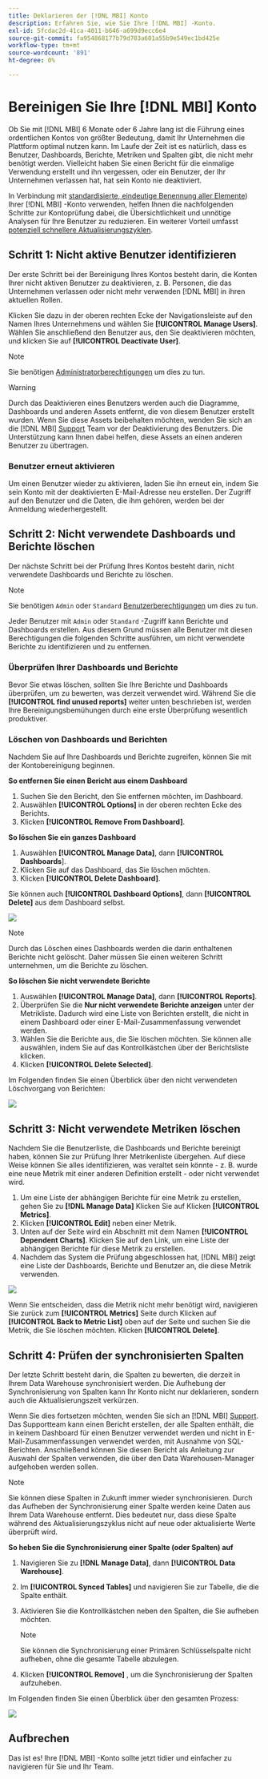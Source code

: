 ```yaml
---
title: Deklarieren der [!DNL MBI] Konto
description: Erfahren Sie, wie Sie Ihre [!DNL MBI] -Konto.
exl-id: 5fcdac2d-41ca-4011-b646-a699d9ecc6e4
source-git-commit: fa954868177b79d703a601a55b9e549ec1bd425e
workflow-type: tm+mt
source-wordcount: '891'
ht-degree: 0%

---
```


# Bereinigen Sie Ihre [!DNL MBI] Konto

Ob Sie mit [!DNL MBI] 6 Monate oder 6 Jahre lang ist die Führung eines ordentlichen Kontos von größter Bedeutung, damit Ihr Unternehmen die Plattform optimal nutzen kann. Im Laufe der Zeit ist es natürlich, dass es Benutzer, Dashboards, Berichte, Metriken und Spalten gibt, die nicht mehr benötigt werden. Vielleicht haben Sie einen Bericht für die einmalige Verwendung erstellt und ihn vergessen, oder ein Benutzer, der Ihr Unternehmen verlassen hat, hat sein Konto nie deaktiviert.

In Verbindung mit [standardisierte, eindeutige Benennung aller Elemente](../best-practices/naming-elements.md)) Ihrer [!DNL MBI] -Konto verwenden, helfen Ihnen die nachfolgenden Schritte zur Kontoprüfung dabei, die Übersichtlichkeit und unnötige Analysen für Ihre Benutzer zu reduzieren. Ein weiterer Vorteil umfasst [potenziell schnellere Aktualisierungszyklen](../best-practices/reduce-update-cycle-time.md).

## Schritt 1: Nicht aktive Benutzer identifizieren

Der erste Schritt bei der Bereinigung Ihres Kontos besteht darin, die Konten Ihrer nicht aktiven Benutzer zu deaktivieren, z. B. Personen, die das Unternehmen verlassen oder nicht mehr verwenden [!DNL MBI] in ihren aktuellen Rollen.

Klicken Sie dazu in der oberen rechten Ecke der Navigationsleiste auf den Namen Ihres Unternehmens und wählen Sie **[!UICONTROL Manage Users]**. Wählen Sie anschließend den Benutzer aus, den Sie deaktivieren möchten, und klicken Sie auf **[!UICONTROL Deactivate User]**.

>[!NOTE]
>
>Sie benötigen [Administratorberechtigungen](../administrator/user-management/user-management.md) um dies zu tun.

>[!WARNING]
>
>Durch das Deaktivieren eines Benutzers werden auch die Diagramme, Dashboards und anderen Assets entfernt, die von diesem Benutzer erstellt wurden. Wenn Sie diese Assets beibehalten möchten, wenden Sie sich an die [!DNL MBI] [Support](../guide-overview.md) Team vor der Deaktivierung des Benutzers. Die Unterstützung kann Ihnen dabei helfen, diese Assets an einen anderen Benutzer zu übertragen.

### Benutzer erneut aktivieren

Um einen Benutzer wieder zu aktivieren, laden Sie ihn erneut ein, indem Sie sein Konto mit der deaktivierten E-Mail-Adresse neu erstellen. Der Zugriff auf den Benutzer und die Daten, die ihm gehören, werden bei der Anmeldung wiederhergestellt.

## Schritt 2: Nicht verwendete Dashboards und Berichte löschen

Der nächste Schritt bei der Prüfung Ihres Kontos besteht darin, nicht verwendete Dashboards und Berichte zu löschen.

>[!NOTE]
>
>Sie benötigen `Admin` oder `Standard` [Benutzerberechtigungen](../administrator/user-management/user-management.md) um dies zu tun.

Jeder Benutzer mit `Admin` oder `Standard` -Zugriff kann Berichte und Dashboards erstellen. Aus diesem Grund müssen alle Benutzer mit diesen Berechtigungen die folgenden Schritte ausführen, um nicht verwendete Berichte zu identifizieren und zu entfernen.

### Überprüfen Ihrer Dashboards und Berichte

Bevor Sie etwas löschen, sollten Sie Ihre Berichte und Dashboards überprüfen, um zu bewerten, was derzeit verwendet wird. Während Sie die **[!UICONTROL find unused reports]** weiter unten beschrieben ist, werden Ihre Bereinigungsbemühungen durch eine erste Überprüfung wesentlich produktiver.

### Löschen von Dashboards und Berichten

Nachdem Sie auf Ihre Dashboards und Berichte zugreifen, können Sie mit der Kontobereinigung beginnen.

**So entfernen Sie einen Bericht aus einem Dashboard**

1. Suchen Sie den Bericht, den Sie entfernen möchten, im Dashboard.
1. Auswählen **[!UICONTROL Options]** in der oberen rechten Ecke des Berichts.
1. Klicken **[!UICONTROL Remove From Dashboard]**.

**So löschen Sie ein ganzes Dashboard**

1. Auswählen **[!UICONTROL Manage Data]**, dann **[!UICONTROL Dashboards**].
1. Klicken Sie auf das Dashboard, das Sie löschen möchten.
1. Klicken **[!UICONTROL Delete Dashboard]**.

Sie können auch **[!UICONTROL Dashboard Options]**, dann **[!UICONTROL Delete]** aus dem Dashboard selbst.

![](../../mbi/assets/Delete_from_dashboard.png)

>[!NOTE]
>
>Durch das Löschen eines Dashboards werden die darin enthaltenen Berichte nicht gelöscht. Daher müssen Sie einen weiteren Schritt unternehmen, um die Berichte zu löschen.

**So löschen Sie nicht verwendete Berichte**

1. Auswählen **[!UICONTROL Manage Data]**, dann **[!UICONTROL Reports]**.
1. Überprüfen Sie die **Nur nicht verwendete Berichte anzeigen** unter der Metrikliste. Dadurch wird eine Liste von Berichten erstellt, die nicht in einem Dashboard oder einer E-Mail-Zusammenfassung verwendet werden.
1. Wählen Sie die Berichte aus, die Sie löschen möchten. Sie können alle auswählen, indem Sie auf das Kontrollkästchen über der Berichtsliste klicken.
1. Klicken **[!UICONTROL Delete Selected]**.

Im Folgenden finden Sie einen Überblick über den nicht verwendeten Löschvorgang von Berichten:

![](../../mbi/assets/unused_reports.png)

## Schritt 3: Nicht verwendete Metriken löschen

Nachdem Sie die Benutzerliste, die Dashboards und Berichte bereinigt haben, können Sie zur Prüfung Ihrer Metrikenliste übergehen. Auf diese Weise können Sie alles identifizieren, was veraltet sein könnte - z. B. wurde eine neue Metrik mit einer anderen Definition erstellt - oder nicht verwendet wird.

1. Um eine Liste der abhängigen Berichte für eine Metrik zu erstellen, gehen Sie zu **[!DNL Manage Data]** Klicken Sie auf Klicken **[!UICONTROL Metrics]**.
1. Klicken **[!UICONTROL Edit]** neben einer Metrik.
1. Unten auf der Seite wird ein Abschnitt mit dem Namen **[!UICONTROL Dependent Charts]**. Klicken Sie auf den Link, um eine Liste der abhängigen Berichte für diese Metrik zu erstellen.
1. Nachdem das System die Prüfung abgeschlossen hat, [!DNL MBI] zeigt eine Liste der Dashboards, Berichte und Benutzer an, die diese Metrik verwenden.

![](../../mbi/assets/report_dependecies.png)

Wenn Sie entscheiden, dass die Metrik nicht mehr benötigt wird, navigieren Sie zurück zum **[!UICONTROL Metrics]** Seite durch Klicken auf **[!UICONTROL Back to Metric List]** oben auf der Seite und suchen Sie die Metrik, die Sie löschen möchten. Klicken **[!UICONTROL Delete]**.

## Schritt 4: Prüfen der synchronisierten Spalten

Der letzte Schritt besteht darin, die Spalten zu bewerten, die derzeit in Ihrem Data Warehouse synchronisiert werden. Die Aufhebung der Synchronisierung von Spalten kann Ihr Konto nicht nur deklarieren, sondern auch die Aktualisierungszeit verkürzen.

Wenn Sie dies fortsetzen möchten, wenden Sie sich an [!DNL MBI] [Support](../guide-overview.md). Das Supportteam kann einen Bericht erstellen, der alle Spalten enthält, die in keinem Dashboard für einen Benutzer verwendet werden und nicht in E-Mail-Zusammenfassungen verwendet werden, mit Ausnahme von SQL-Berichten. Anschließend können Sie diesen Bericht als Anleitung zur Auswahl der Spalten verwenden, die über den Data Warehousen-Manager aufgehoben werden sollen.

>[!NOTE]
>
>Sie können diese Spalten in Zukunft immer wieder synchronisieren. Durch das Aufheben der Synchronisierung einer Spalte werden keine Daten aus Ihrem Data Warehouse entfernt. Dies bedeutet nur, dass diese Spalte während des Aktualisierungszyklus nicht auf neue oder aktualisierte Werte überprüft wird.

**So heben Sie die Synchronisierung einer Spalte (oder Spalten) auf**

1. Navigieren Sie zu **[!DNL Manage Data]**, dann **[!UICONTROL Data Warehouse]**.
1. Im **[!UICONTROL Synced Tables]** und navigieren Sie zur Tabelle, die die Spalte enthält.
1. Aktivieren Sie die Kontrollkästchen neben den Spalten, die Sie aufheben möchten.
   >[!NOTE]
   >
   >Sie können die Synchronisierung einer Primären Schlüsselspalte nicht aufheben, ohne die gesamte Tabelle abzulegen.

1. Klicken **[!UICONTROL Remove]** , um die Synchronisierung der Spalten aufzuheben.

Im Folgenden finden Sie einen Überblick über den gesamten Prozess:

![](../../mbi/assets/drop_column.png)

## Aufbrechen

Das ist es! Ihre [!DNL MBI] -Konto sollte jetzt tidier und einfacher zu navigieren für Sie und Ihr Team.
